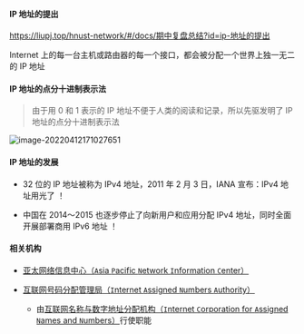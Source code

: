 #### IP 地址的提出

https://liupj.top/hnust-network/#/docs/期中复盘总结?id=ip-地址的提出

Internet 上的每一台主机或路由器的每一个接口，都会被分配一个世界上独一无二的 IP 地址

#### IP 地址的点分十进制表示法

> 由于用 0 和 1 表示的 IP 地址不便于人类的阅读和记录，所以先驱发明了 IP 地址的点分十进制表示法

![image-20220412171027651](https://aliyun-oss-lpj.oss-cn-qingdao.aliyuncs.com/images/by-picgo/image-20220412171027651.png)














#### IP 地址的发展

- 32 位的 IP 地址被称为 IPv4 地址，2011 年 2 月 3 日，IANA 宣布：IPv4 地址用光了 ！

- 中国在 2014～2015 也逐步停止了向新用户和应用分配 IPv4 地址，同时全面开展部署商用 IPv6 地址 ！

#### 相关机构

- [亚太网络信息中心（`A`sia `P`acific `N`etwork `I`nformation `C`enter）](https://www.apnic.net/)

- [互联网号码分配管理局（`I`nternet `A`ssigned `N`umbers `A`uthority）](https://www.iana.org/)

  - 由[互联网名称与数字地址分配机构（`I`nternet `C`orporation for `A`ssigned `N`ames and `N`umbers）](https://www.icann.org/)行使职能
